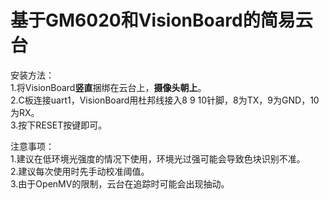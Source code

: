 # 基于GM6020和VisionBoard的简易云台
  
安装方法：  
1.将VisionBoard**竖直**捆绑在云台上，**摄像头朝上**。  
2.C板连接uart1，VisionBoard用杜邦线接入8 9 10针脚，8为TX，9为GND，10为RX。  
3.按下RESET按键即可。  
   
注意事项：  
1.建议在低环境光强度的情况下使用，环境光过强可能会导致色块识别不准。  
2.建议每次使用时先手动校准阈值。  
3.由于OpenMV的限制，云台在追踪时可能会出现抽动。  
